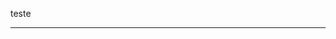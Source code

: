 <Catalog />

teste

---

<RatingTable/>


<script setup>
import RatingTable from "@RatingTable";
</script>